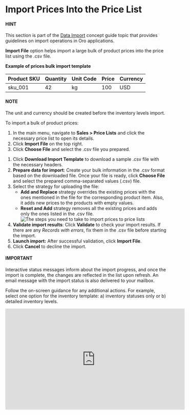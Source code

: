 <a id="import-price-lists"></a>

# Import Prices Into the Price List

#### HINT
This section is part of the [Data Import](../../../concept-guides/data-import/index.md#concept-guide-data-import) concept guide topic that provides guidelines on import operations in Oro applications.

**Import File** option helps import a large bulk of product prices into the price list using the .csv file.

**Example of prices bulk import template**

| Product SKU   |   Quantity | Unit Code   |   Price | Currency   |
|---------------|------------|-------------|---------|------------|
| sku_001       |         42 | kg          |     100 | USD        |

#### NOTE
The unit and currency should be created before the inventory levels import.

To import a bulk of product prices:

1. In the main menu, navigate to **Sales > Price Lists** and click the necessary price list to open its details.
2. Click **Import File** on the top right.
3. Click **Choose File** and select the .csv file you prepared.

<!-- note: Ensure your .csv file is saved in the Unicode (UTF-8) encoding. Otherwise, the content of the file can be rendered improperly. -->
1. Click **Download Import Template** to download a sample .csv file with the necessary headers.
2. **Prepare data for import**: Create your bulk information in the .csv format based on the downloaded file. Once your file is ready, click **Choose File** and select the prepared comma-separated values (.csv) file.
3. Select the strategy for uploading the file:
   * **Add and Replace** strategy overrides the existing prices with the ones mentioned in the file for the corresponding product item. Also, it adds new prices to the products with empty values.
   * **Reset and Add** strategy removes all the existing prices and adds only the ones listed in the .csv file.
     ![The steps you need to take to import prices to price lists](user/img/sales/pricelist/import_price_list.png)
4. **Validate import results**: Click **Validate** to check your import results. If there are any *Records with errors*, fix them in the .csv file before starting the import.
5. **Launch import:** After successful validation, click **Import File**.
6. Click **Cancel** to decline the import.

#### IMPORTANT
Interactive status messages inform about the import progress, and once the import is complete, the changes are reflected in the list upon refresh. An email message with the import status is also delivered to your mailbox.

Follow the on-screen guidance for any additional actions. For example, select one option for the inventory template: a) inventory statuses only or b) detailed inventory levels.

<iframe width="560" height="315" src="https://www.youtube.com/embed/p5HrsdMUB7A" title="YouTube video player" frameborder="0" allow="accelerometer; autoplay; clipboard-write; encrypted-media; gyroscope; picture-in-picture" allowfullscreen></iframe>
<!-- finish -->
